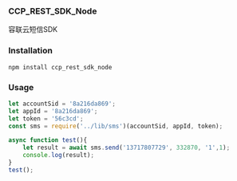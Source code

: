 ### CCP_REST_SDK_Node
容联云短信SDK

### Installation
```
npm install ccp_rest_sdk_node
```

### Usage
``` javascript
let accountSid = '8a216da869';
let appId = '8a216da869';
let token = '56c3cd';
const sms = require('../lib/sms')(accountSid, appId, token);

async function test(){
	let result = await sms.send('13717807729', 332870, '1',1);
	console.log(result);
}
test();


``` 
